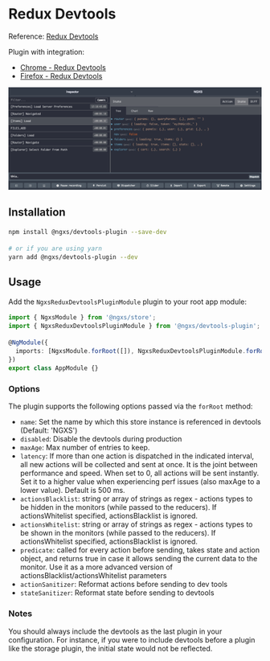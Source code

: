 # Redux Devtools

Reference: [Redux Devtools](https://github.com/reduxjs/redux-devtools/tree/master/extension)

Plugin with integration:

- [Chrome - Redux Devtools](https://chrome.google.com/webstore/detail/redux-devtools/lmhkpmbekcpmknklioeibfkpmmfibljd)
- [Firefox - Redux Devtools](https://addons.mozilla.org/en-US/firefox/addon/reduxdevtools/)

![Devtools Screenshot](../assets/devtools.png)

## Installation

```bash
npm install @ngxs/devtools-plugin --save-dev

# or if you are using yarn
yarn add @ngxs/devtools-plugin --dev
```

## Usage

Add the `NgxsReduxDevtoolsPluginModule` plugin to your root app module:

```ts
import { NgxsModule } from '@ngxs/store';
import { NgxsReduxDevtoolsPluginModule } from '@ngxs/devtools-plugin';

@NgModule({
  imports: [NgxsModule.forRoot([]), NgxsReduxDevtoolsPluginModule.forRoot()]
})
export class AppModule {}
```

### Options

The plugin supports the following options passed via the `forRoot` method:

- `name`: Set the name by which this store instance is referenced in devtools (Default: 'NGXS')
- `disabled`: Disable the devtools during production
- `maxAge`: Max number of entries to keep.
- `latency`: If more than one action is dispatched in the indicated interval, all new actions will be collected and sent at once.
  It is the joint between performance and speed. When set to 0, all actions will be sent instantly. 
  Set it to a higher value when experiencing perf issues (also maxAge to a lower value). Default is 500 ms.
- `actionsBlacklist`: string or array of strings as regex - actions types to be hidden in the monitors (while passed to the reducers).
  If actionsWhitelist specified, actionsBlacklist is ignored.
- `actionsWhitelist`: string or array of strings as regex - actions types to be shown in the monitors (while passed to the reducers).
  If actionsWhitelist specified, actionsBlacklist is ignored.
- `predicate`: called for every action before sending, takes state and action object, and 
  returns true in case it allows sending the current data to the monitor.
Use it as a more advanced version of actionsBlacklist/actionsWhitelist parameters
- `actionSanitizer`: Reformat actions before sending to dev tools
- `stateSanitizer`: Reformat state before sending to devtools

### Notes

You should always include the devtools as the last plugin in your configuration.
For instance, if you were to include devtools before a plugin like the storage
plugin, the initial state would not be reflected.
